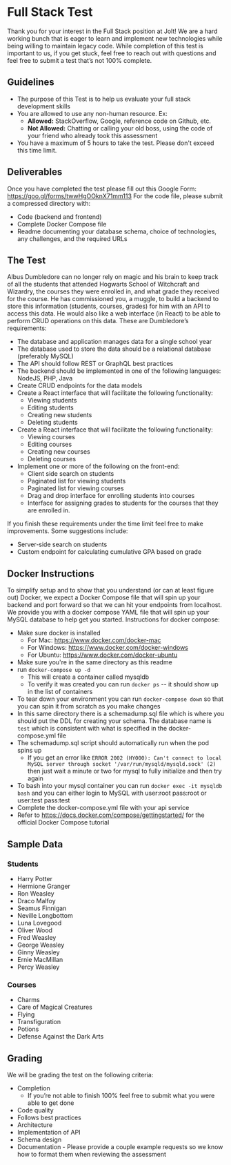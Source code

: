 # Full Stack Test

Thank you for your interest in the Full Stack position at Jolt! We are a hard working bunch that is eager to learn and implement new technologies while being willing to maintain legacy code. While completion of this test is important to us, if you get stuck, feel free to reach out with questions and feel free to submit a test that’s not 100% complete.

## Guidelines
* The purpose of this Test is to help us evaluate your full stack development skills
* You are allowed to use any non-human resource. Ex:
  * **Allowed:** StackOverflow, Google, reference code on Github, etc.
  * **Not Allowed:** Chatting or calling your old boss, using the code of your friend who already took this assessment
* You have a maximum of 5 hours to take the test. Please don't exceed this time limit.

## Deliverables
Once you have completed the test please fill out this Google Form: https://goo.gl/forms/twwHgOOknX71mm113
For the code file, please submit a compressed directory with:
* Code (backend and frontend)
* Complete Docker Compose file
* Readme documenting your database schema, choice of technologies, any challenges, and the required URLs

## The Test

Albus Dumbledore can no longer rely on magic and his brain to keep track of all the students that attended Hogwarts School of Witchcraft and Wizardry, the courses they were enrolled in, and what grade they received for the course. He has commissioned you, a muggle, to build a backend to store this information (students, courses, grades) for him with an API to access this data. He would also like a web interface (in React) to be able to perform CRUD operations on this data. These are Dumbledore’s requirements:

* The database and application manages data for a single school year
* The database used to store the data should be a relational database (preferably MySQL)
* The API should follow REST or GraphQL best practices
* The backend should be implemented in one of the following languages: NodeJS, PHP, Java
* Create CRUD endpoints for the data models
* Create a React interface that will facilitate the following functionality:
    * Viewing students
    * Editing students
    * Creating new students
    * Deleting students
* Create a React interface that will facilitate the following functionality:
    * Viewing courses
    * Editing courses
    * Creating new courses
    * Deleting courses
* Implement one or more of the following on the front-end:
    * Client side search on students
    * Paginated list for viewing students
    * Paginated list for viewing courses
    * Drag and drop interface for enrolling students into courses
    * Interface for assigning grades to students for the courses that they are enrolled in.

If you finish these requirements under the time limit feel free to make improvements. Some suggestions include:
* Server-side search on students
* Custom endpoint for calculating cumulative GPA based on grade

## Docker Instructions

To simplify setup and to show that you understand (or can at least figure out) Docker, we expect a Docker Compose file that will spin up your backend and port forward so that we can hit your endpoints from localhost. We provide you with a docker compose YAML file that will spin up your MySQL database to help get you started.
Instructions for docker compose:
* Make sure docker is installed
    * For Mac: https://www.docker.com/docker-mac
    * For Windows: https://www.docker.com/docker-windows
    * For Ubuntu: https://www.docker.com/docker-ubuntu
* Make sure you're in the same directory as this readme
* run `docker-compose up -d`
    * This will create a container called mysqldb
    * To verify it was created you can run `docker ps` -- it should show up in the list of containers
* To tear down your environment you can run `docker-compose down` so that you can spin it from scratch as you make changes
* In this same directory there is a schemadump.sql file which is where you should put the DDL for creating your schema. The database name is `test` which is consistent with what is specified in the docker-compose.yml file
* The schemadump.sql script should automatically run when the pod spins up
    * If you get an error like `ERROR 2002 (HY000): Can't connect to local MySQL server through socket '/var/run/mysqld/mysqld.sock' (2)` then just wait a minute or two for mysql to fully initialize and then try again
* To bash into your mysql container you can run `docker exec -it mysqldb bash` and you can either login to MySQL with user:root pass:root or user:test pass:test
* Complete the docker-compose.yml file with your api service
* Refer to https://docs.docker.com/compose/gettingstarted/ for the official Docker Compose tutorial

## Sample Data
### Students
* Harry Potter
* Hermione Granger
* Ron Weasley
* Draco Malfoy
* Seamus Finnigan
* Neville Longbottom
* Luna Lovegood
* Oliver Wood
* Fred Weasley
* George Weasley
* Ginny Weasley
* Ernie MacMillan
* Percy Weasley

### Courses
* Charms
* Care of Magical Creatures
* Flying
* Transfiguration
* Potions
* Defense Against the Dark Arts


## Grading
We will be grading the test on the following criteria:
* Completion
    * If you’re not able to finish 100% feel free to submit what you were able to get done
* Code quality
* Follows best practices
* Architecture
* Implementation of API
* Schema design
* Documentation - Please provide a couple example requests so we know how to format them when reviewing the assessment
